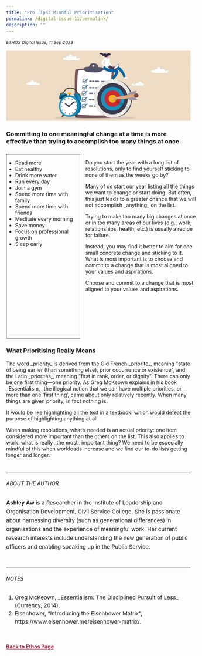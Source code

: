 ```yaml
---
title: "Pro Tips: Mindful Prioritisation"
permalink: /digital-issue-11/permalink/
description: ""
---
```

<style>

.break1
{
	font-family: Georgia;
	font-size:20px;
	font-style: italic;
	font-weight: bold;
}
	
.back a
{
	color: #9f2943;
	font-weight: bold;
}

#banner img
{
	width:100%;
}
	
.grid-container 
{
	display: grid;
	grid-template-columns: 40% 60%;
	grid-column-gap:3%;
	margin-top:5%;
}	
	
.item
{
border: 1px solid black;	
height:500px;
}

.author
{
border-bottom: 1px solid black;
margin-top:40px;
padding-bottom:30px;
border-top: 1px solid black;	

}		
	
.author p
{
	font-size: 15px;
	line-height:24px;
}
	
.notes ol li
{
font-size: 15px;
line-height:22px;
}	
	
.break1
{
	font-family: Georgia;
	font-size:20px;
	font-style: italic;
	font-weight: bold;
}	
	
</style>


<em><small>ETHOS Digital Issue, 11 Sep 2023</small></em>
<div class="background-image">
<img src="/images/Ethos_Images/Ethos_Digital_Issue_10/banner_prioritisation.jpg">
</div>	

<h3>Committing to one meaningful change at a time is more effective than trying to accomplish too many things at once.</h3>

<div class="grid-container">

<div class="grid-item item">
<ul>
	<li>Read more</li>
<li>Eat healthy</li>
<li>Drink more water</li>
<li>Run every day</li>
<li>Join a gym</li>
<li>Spend more time with family</li>
<li>Spend more time with friends</li>
<li>Meditate every morning</li>
<li>Save money</li>
<li>Focus on professional growth</li>
<li>Sleep early</li>
</ul>	
</div>	
	
<div class="grid-item">
<p>Do you start the year with a long list of resolutions, only to find yourself sticking to none of them as the weeks go by?</p>

<p>Many of us start our year listing all the things we want to change or start doing. But often, this just leads to a greater chance that we will not accomplish _anything_ on the list.</p>

<p>Trying to make too many big changes at once or in too many areas of our lives (e.g., work, relationships, health, etc.) is usually a recipe for failure.</p>

<p>Instead, you may find it better to aim for one small concrete change and sticking to it. What is most important is to choose and commit to a change that is most aligned to your values and aspirations.</p>
	
<p>Choose and commit to a change that is most aligned to your values and aspirations.</p>
</div>

</div>

<h3>What Prioritising Really Means</h3>

<p>The word _priority_ is derived from the Old French _priorite_, meaning "state of being earlier (than something else), prior occurrence or existence", and the Latin _prioritas_, meaning “first in rank, order, or dignity”. There can only be one first thing—one priority. As Greg McKeown explains in his book _Essentialism,_ the illogical notion that we can have multiple priorities, or more than one ‘first thing’, came about only relatively recently. When many things are given priority, in fact nothing is.</p>

<p>It would be like highlighting all the text in a textbook: which would defeat the purpose of highlighting anything at all.</p>

<p>When making resolutions, what’s needed is an actual priority: one item considered more important than the others on the list. This also applies to work: what is really _the most_ important thing? We need to be especially mindful of this when workloads increase and we find our to-do lists getting longer and longer.</p>

  
	



<div class="author">
<h6>ABOUT THE AUTHOR</h6>
<p><b>Ashley Aw</b> is a Researcher in the Institute of Leadership and Organisation Development, Civil Service College. She is passionate about harnessing diversity (such as generational differences) in organisations and the experience of meaningful work. Her current research interests include understanding the new generation of public officers and enabling speaking up in the Public Service.</p>
</div>	

<div class="notes">
	<h6>NOTES</h6>	
<ol>
<li>Greg McKeown, _Essentialism: The Disciplined Pursuit of Less_ (Currency, 2014).</li>
<li>Eisenhower, “Introducing the Eisenhower Matrix”, https://www.eisenhower.me/eisenhower-matrix/.</li>
</ol>	
	
</div>

	
<br>
<br>	
<div class="back">
<a href="/ethos/">Back to Ethos Page</a>	
</div>